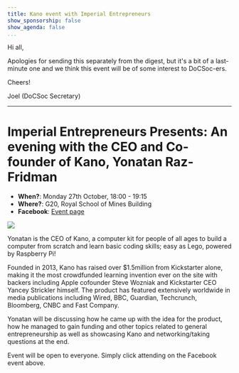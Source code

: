 ```yaml
---
title: Kano event with Imperial Entrepreneurs
show_sponsorship: false
show_agenda: false
...
```


Hi all,

Apologies for sending this separately from the digest, but it's a bit of a last-minute one and we think this event will be of some interest to DoCSoc-ers.

Cheers!

Joel (DoCSoc Secretary)

---
# Imperial Entrepreneurs Presents: An evening with the CEO and Co-founder of Kano, Yonatan Raz-Fridman
- **When?**: Monday 27th October, 18:00 - 19:15
- **Where?**: G20, Royal School of Mines Building
- **Facebook**: [Event page](https://www.facebook.com/events/459739187523927/)

![](http://i.imgur.com/PROaQx0.jpg)

Yonatan is the CEO of Kano, a computer kit for people of all ages to build a computer from scratch and learn basic coding skills; easy as Lego, powered by Raspberry Pi!  

Founded in 2013, Kano has raised over $1.5million from Kickstarter alone, making it the most crowdfunded learning invention ever on the site with backers including Apple cofounder Steve Wozniak and Kickstarter CEO Yancey Strickler himself. The product has featured extensively worldwide in media publications including Wired, BBC, Guardian, Techcrunch, Bloomberg, CNBC and Fast Company. 

Yonatan will be discussing how he came up with the idea for the product, how he managed to gain funding and other topics related to general entrepreneurship as well as showcasing Kano and networking/taking questions at the end. 

Event will be open to everyone. Simply click attending on the Facebook event above.
